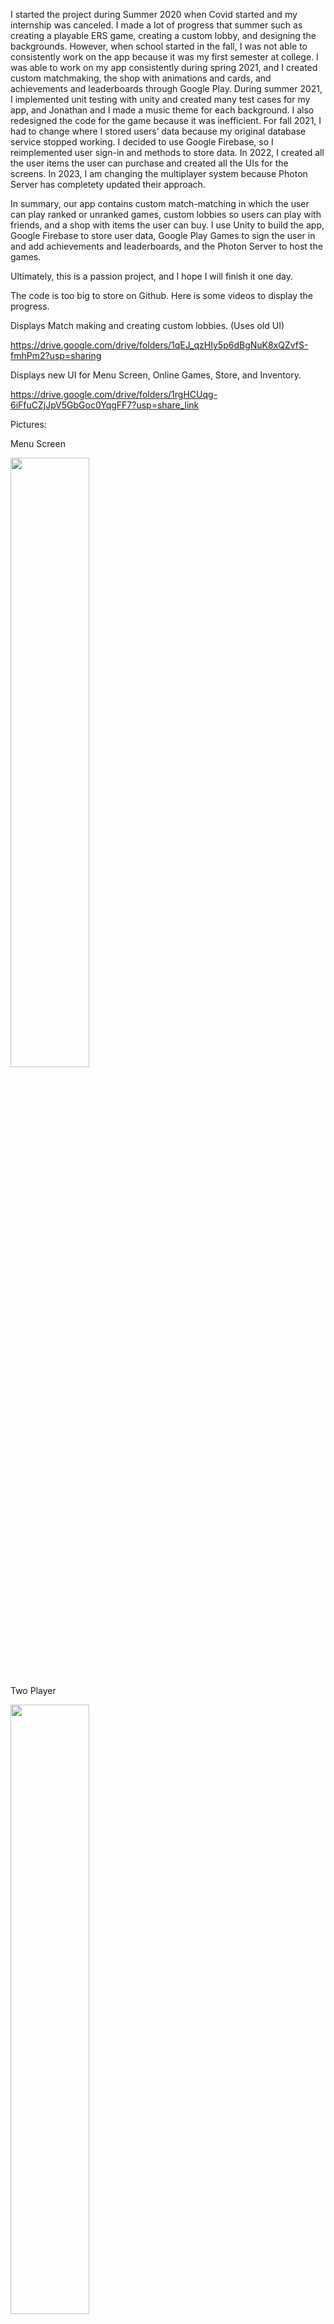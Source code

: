 I started the project during Summer 2020 when Covid started and my internship was canceled. I made a lot of progress that summer such as creating a playable ERS game, creating a custom lobby, and designing the backgrounds. However, when school started in the fall, I was not able to consistently work on the app because it was my first semester at college. I was able to work on my app consistently during spring 2021, and I created custom matchmaking, the shop with animations and cards, and achievements and leaderboards through Google Play. During summer 2021, I implemented unit testing with unity and created many test cases for my app, and Jonathan and I made a music theme for each background. I also redesigned the code for the game because it was inefficient. For fall 2021, I had to change where I stored users’ data because my original database service stopped working. I decided to use Google Firebase, so I reimplemented user sign-in and methods to store data. In 2022, I created all the user items the user can purchase and created all the UIs for the screens. In 2023, I am changing the multiplayer system because Photon Server has completety updated their approach. 

In summary, our app contains custom match-matching in which the user can play ranked or unranked games, custom lobbies so users can play with friends, and a shop with items the user can buy. I use Unity to build the app, Google Firebase to store user data, Google Play Games to sign the user in and add achievements and leaderboards, and the Photon Server to host the games. 

Ultimately, this is a passion project, and I hope I will finish it one day.

The code is too big to store on Github. Here is some videos to display the progress.

Displays Match making and creating custom lobbies. (Uses old UI)

https://drive.google.com/drive/folders/1qEJ_qzHIy5p6dBgNuK8xQZvfS-fmhPm2?usp=sharing

Displays new UI for Menu Screen, Online Games, Store, and Inventory.

https://drive.google.com/drive/folders/1rgHCUqg-6iFfuCZjJpV5GbGoc0YqgFF7?usp=share_link

Pictures:

Menu Screen

<img src="https://user-images.githubusercontent.com/46753790/270210872-339e2a6d-9b31-49a9-ad11-d54506d0ffb2.jpg" width=50% height=50%>

<br>

Two Player

<img src="https://user-images.githubusercontent.com/46753790/270211325-eafdbe1c-25df-48b6-b2d5-c000029d2112.jpg" width=50% height=50%>

<br>

Card Store

<img src="https://user-images.githubusercontent.com/46753790/270211355-c012aa58-4da3-4a53-a3d7-dcb96b7c0f9f.jpg" width=50% height=50%>

<br>

Buying Item

<img src="https://user-images.githubusercontent.com/46753790/270211383-97ba36cd-364f-4bb3-bd79-107191846ebd.jpg" width=50% height=50%>
